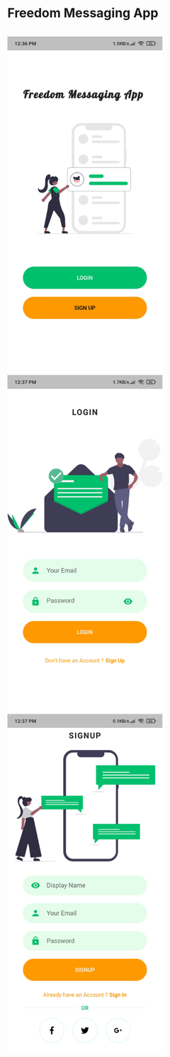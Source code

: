 # Freedom Messaging App
<br/>
<img src="Screenshots/Welcome.jpg" width="350" />
<img src="Screenshots/Login.jpg" width="350" />

<img src="Screenshots/SignUp.jpg" width="350" />

